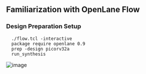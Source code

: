## Familiarization with OpenLane Flow 


### Design Preparation Setup 


      ./flow.tcl -interactive
      package require openlane 0.9
      prep -design picorv32a
      run_synthesis

![image](https://github.com/user-attachments/assets/6e722854-dcce-4b6d-9001-7951c2112bd9)
